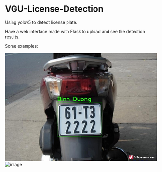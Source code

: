 # VGU-License-Detection
Using yolov5 to detect license plate.

Have a web interface made with Flask to upload and see the detection results.

Some examples:

![image](https://github.com/RoyalHeart/VGU-License-Detection/blob/main/static/large/detected_large_03.jpg)
![image](https://github.com/RoyalHeart/VGU-License-Detection/blob/main/static/medium/detected_medium_25.jpg)
